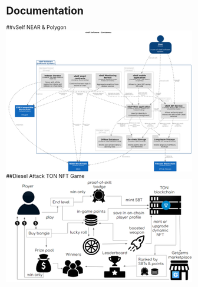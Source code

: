 # Documentation
##vSelf NEAR & Polygon
![](https://github.com/isenilova/Documentation/blob/main/architecture_components.png)
##Diesel Attack TON NFT Game
![](https://github.com/isenilova/Documentation/blob/main/92.png)
